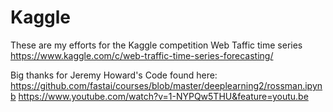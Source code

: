 # Kaggle

These are my efforts for the Kaggle competition Web Taffic time series
https://www.kaggle.com/c/web-traffic-time-series-forecasting/

Big thanks for Jeremy Howard's Code found here:
https://github.com/fastai/courses/blob/master/deeplearning2/rossman.ipynb
https://www.youtube.com/watch?v=1-NYPQw5THU&feature=youtu.be
